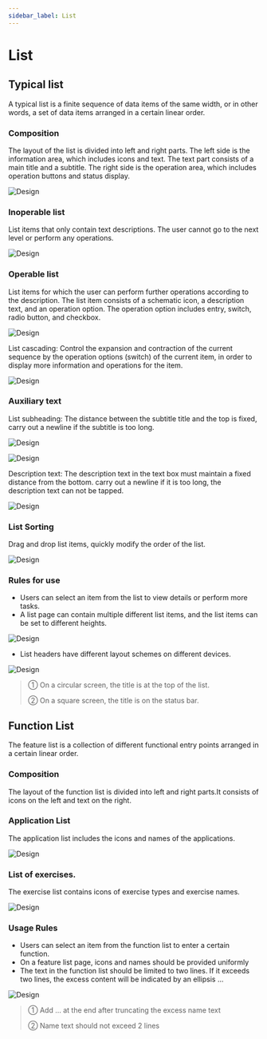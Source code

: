 ```yaml
---
sidebar_label: List
---
```


# List

## Typical list

A typical list is a finite sequence of data items of the same width, or in other words, a set of data items arranged in a certain linear order.

### Composition

The layout of the list is divided into left and right parts. The left side is the information area, which includes icons and text. The text part consists of a main title and a subtitle. The right side is the operation area, which includes operation buttons and status display.

![Design](/img/design/composition.png)

### Inoperable list

List items that only contain text descriptions. The user cannot go to the next level or perform any operations.

![Design](/img/design/inoperable-list.png)

### Operable list

List items for which the user can perform further operations according to the description. The list item consists of a schematic icon, a description text, and an operation option. The operation option includes entry, switch, radio button, and checkbox.

![Design](/img/design/operable-list.png)

List cascading: Control the expansion and contraction of the current sequence by the operation options (switch) of the current item, in order to display more information and operations for the item.

![Design](/img/design/operable-list_2.png)

### Auxiliary text

List subheading: The distance between the subtitle title and the top is fixed, carry out a newline if the subtitle is too long.

![Design](/img/design/auxiliary-text.png)

![Design](/img/design/auxiliary-text_2.png)

Description text: The description text in the text box must maintain a fixed distance from the bottom. carry out a newline if it is too long, the description text can not be tapped.

![Design](/img/design/auxiliary-text_3.png)

### List Sorting

Drag and drop list items,  quickly modify the order of the list.

![Design](/img/design/list-sorting.png)

### Rules for use

- Users can select an item from the list to view details or perform more tasks.
- A list page can contain multiple different list items, and the list items can be set to different heights.

![Design](/img/design/list-rules-for-use_1.png)

- List headers have different layout schemes on different devices.

![Design](/img/design/list-rules-for-use_2.png)

>① On a circular screen, the title is at the top of the list.
>
>② On a square screen, the title is on the status bar.

## Function List 

The feature list is a collection of different functional entry points arranged in a certain linear order.
### Composition

The layout of the function list is divided into left and right parts.It consists of icons on the left and text on the right.

### Application List

The application list includes the icons and names of the applications.

![Design](/img/design/application-list.png)

### List of exercises.

The exercise list contains icons of exercise types and exercise names.

![Design](/img/design/list-of-exercises.png)

### Usage Rules

- Users can select an item from the function list to enter a certain function.
- On a feature list page, icons and names should be provided uniformly
- The text in the function list should be limited to two lines. If it exceeds two lines, the excess content will be indicated by an ellipsis ...

![Design](/img/design/list-rules-for-use_3.png)

>① Add ... at the end after truncating the excess name text
>
>② Name text should not exceed 2 lines
